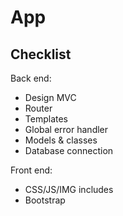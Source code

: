 # App

## Checklist

Back end:

- Design MVC
- Router
- Templates
- Global error handler
- Models & classes
- Database connection

Front end:

- CSS/JS/IMG includes
- Bootstrap

